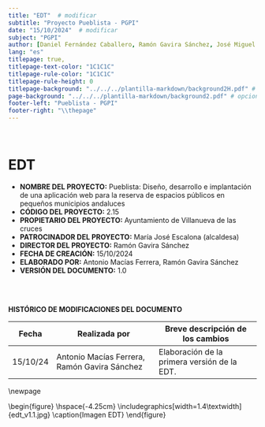 ```yaml
---
title: "EDT"  # modificar
subtitle: "Proyecto Pueblista - PGPI"
date: "15/10/2024"  # modificar
subject: "PGPI"
author: [Daniel Fernández Caballero, Ramón Gavira Sánchez, José Miguel Iborra Conejo, Antonio Macías Ferrera, Rafael Pulido Cifuentes]
lang: "es"
titlepage: true,
titlepage-text-color: "1C1C1C"
titlepage-rule-color: "1C1C1C"
titlepage-rule-height: 0
titlepage-background: "../../../plantilla-markdown/background2H.pdf" # modificar si el doc es horizontal
page-background: "../../../plantilla-markdown/background2.pdf" # opcional, para fondo pagina
footer-left: "Pueblista - PGPI"
footer-right: "\\thepage"
---
```


<br>

# EDT

- **NOMBRE DEL PROYECTO:** Pueblista: Diseño, desarrollo e implantación de una aplicación web para la reserva de espacios públicos en pequeños municipios andaluces 
- **CÓDIGO DEL PROYECTO:** 2.15
- **PROPIETARIO DEL PROYECTO:** Ayuntamiento de Villanueva de las cruces
- **PATROCINADOR DEL PROYECTO:** María José Escalona (alcaldesa)
- **DIRECTOR DEL PROYECTO:** Ramón Gavira Sánchez
- **FECHA DE CREACIÓN:** 15/10/2024
- **ELABORADO POR:** Antonio Macías Ferrera, Ramón Gavira Sánchez
- **VERSIÓN DEL DOCUMENTO:** 1.0

<br>

<br>

**HISTÓRICO DE MODIFICACIONES DEL DOCUMENTO** 

| Fecha       | Realizada por | Breve descripción de los cambios |
|-------------|---------------|----------------------------------|
|15/10/24     | Antonio Macías Ferrera, Ramón Gavira Sánchez     | Elaboración de la primera versión de la EDT. |


\newpage

\begin{figure}
\hspace{-4.25cm}
\includegraphics[width=1.4\textwidth]{edt_v1.1.jpg}
\caption{Imagen EDT}
\end{figure}